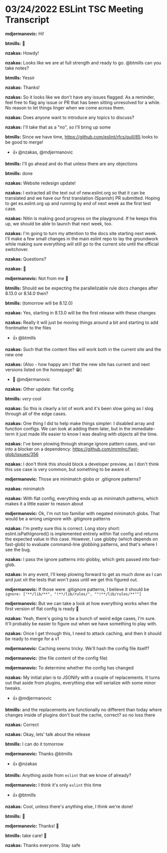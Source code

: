 # 03/24/2022 ESLint TSC Meeting Transcript

**mdjermanovic:** Hi!

**btmills:** 👋

**nzakas:** Howdy!

**nzakas:** Looks like we are at full strength and ready to go. @btmills can you take notes?

**btmills:** Yessir

**nzakas:** Thanks!

**nzakas:** So it looks like we don't have any issues flagged. As a reminder, feel free to flag any issue or PR that has been sitting unresolved for a while. No reason to let things linger when we come across them.

**nzakas:** Does anyone want to introduce any topics to discuss?

**nzakas:** I'll take that as a "no", so I'll bring up some

**btmills:** Since we have time, https://github.com/eslint/rfcs/pull/85 looks to be good to merge!
 * 👍 @nzakas, @mdjermanovic

**btmills:** I'll go ahead and do that unless there are any objections

**btmills:** done

**nzakas:** Website redesign update!

**nzakas:** I extracted all the text out of new.eslint.org so that it can be translated and we have our first translation (Spanish) PR submitted. Hoping to get es.eslint.org up and running by end of next week as the first test case.

**nzakas:** Nitin is making good progress on the playground. If he keeps this up, we should be able to launch that next week, too.

**nzakas:** I'm going to turn my attention to the docs site starting next week. I'll make a few small changes in the main eslint repo to lay the groundwork while making sure everything will still go to the current site until the official switchover.

**nzakas:** Questions?

**nzakas:** 🦗

**mdjermanovic:** Not from me 🙂

**btmills:** Should we be expecting the parallelizable rule docs changes after 8.13.0 or 8.14.0 then?

**btmills:** (tomorrow will be 8.12.0)

**nzakas:** Yes, starting in 8.13.0 will be the first release with these changes

**nzakas:** Really it will just be moving things around a bit and starting to add frontmatter to the files
 * 👍 @btmills

**nzakas:** Such that the content files will work both in the current site and the new one

**nzakas:** (Also - how happy am I that the new site has current and next versions listed on the homepage? 😁)
 * 🎉 @mdjermanovic

**nzakas:** Other update: flat config

**btmills:** _very_ cool

**nzakas:** So this is clearly a lot of work and it's been slow going as I slog through all of the edge cases.

**nzakas:** One thing I did to help make things simpler: I disabled array and function configs. We can look at adding them later, but in the immediate-term it just made life easier to know I was dealing with objects all the time.

**nzakas:** I've been plowing through strange ignore pattern cases, and ran into a blocker on a dependency: https://github.com/mrmlnc/fast-glob/issues/356

**nzakas:** I don't think this should block a developer preview, as I don't think this use case is very common, but something to be aware of.

**mdjermanovic:** Those are minimatch globs or .gitignore patterns?

**nzakas:** minimatch

**nzakas:** With flat config, everything ends up as minimatch patterns, which makes it a little easier to reason about

**mdjermanovic:** Ok, I'm not too familiar with negated minimatch globs. That would be a wrong unignore with .gitignore patterns

**nzakas:** I'm pretty sure this is correct. Long story short: eslint.isPathIgnored() is implemented entirely within flat config and returns the expected value in this case. However, I use globby (which depends on fast-glob) to evaluate command-line globbing patterns, and that's where I see the bug.

**nzakas:** I pass the ignore patterns into globby, which gets passed into fast-glob.

**nzakas:** In any event, I'll keep plowing forward to get as much done as I can and just xit the tests that won't pass until we get this figured out.

**mdjermanovic:** If those were .gitignore patterns, I believe it should be `ignore: ["**/lib/**", "!**/lib/rules/", ""!**/lib/rules/**""]`

**mdjermanovic:** But we can take a look at how everything works when the first version of flat config is ready 🙂

**nzakas:** Yeah, there's going to be a bunch of weird edge cases, I'm sure. It'll probably be easier to figure out when we have something to play with.

**nzakas:** Once I get through this, I need to attack caching, and then it should be ready to merge for a v1

**mdjermanovic:** Caching seems tricky. We'll hash the config file itself?

**mdjermanovic:** (the file content of the config file)

**mdjermanovic:** To determine whether the config has changed

**nzakas:** My initial plan is to JSONify with a couple of replacements. It turns out that aside from plugins, everything else will serialize with some minor tweaks.
 * 👍 @mdjermanovic

**btmills:** and the replacements are functionally no different than today where changes inside of plugins don't bust the cache, correct? so no loss there

**nzakas:** Correct

**nzakas:** Okay, lets' talk about the release

**btmills:** I can do it tomorrow

**mdjermanovic:** Thanks @btmills
 * 👍 @nzakas

**btmills:** Anything aside from `eslint` that we know of already?

**mdjermanovic:** I think it's only `eslint` this time
 * 👍 @btmills

**nzakas:** Cool, unless there's anything else, I think we're done!

**btmills:** 🦗

**mdjermanovic:** Thanks! 👋

**btmills:** take care! 👋

**nzakas:** Thanks everyone. Stay safe
